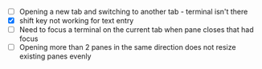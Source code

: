 - [ ] Opening a new tab and switching to another tab - terminal isn't there
- [x] shift key not working for text entry
- [ ] Need to focus a terminal on the current tab when pane closes that had focus
- [ ] Opening more than 2 panes in the same direction does not resize existing panes evenly